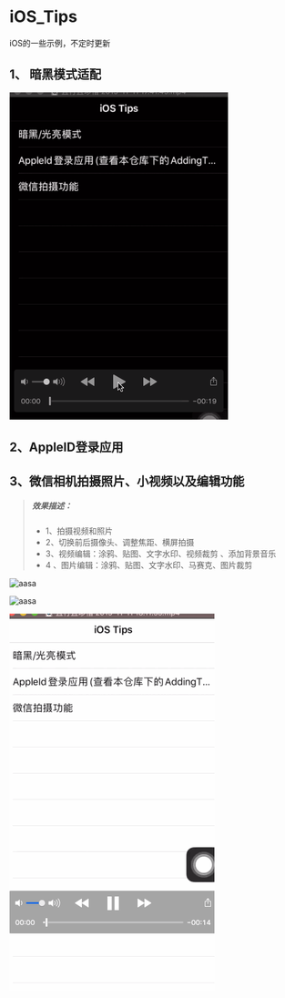 # iOS_Tips
iOS的一些示例，不定时更新

## 1、 暗黑模式适配

  ![aasa](效果图/暗黑模式.gif)

## 2、AppleID登录应用

## 3、微信相机拍摄照片、小视频以及编辑功能

> ##### 效果描述：
> * 1、拍摄视频和照片
> * 2、切换前后摄像头、调整焦距、横屏拍摄
> * 3、视频编辑：涂鸦、贴图、文字水印、视频裁剪 、添加背景音乐
> * 4 、图片编辑：涂鸦、贴图、文字水印、马赛克、图片裁剪

 ![aasa](效果图/3、小视频1.gif)
 
  ![aasa](效果图/3、小视频2.gif)
  
   ![aasa](效果图/3、小视频3.gif)
